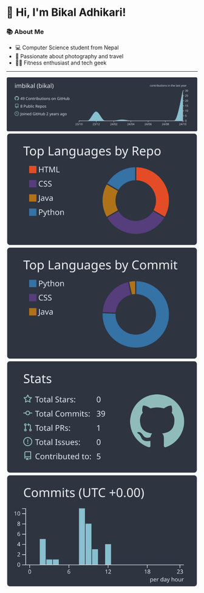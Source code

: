 # 👋 Hi, I'm Bikal Adhikari!

### 📚 About Me
- 💻 Computer Science student from Nepal
- 📸 Passionate about photography and travel
- 🏋️‍♂️ Fitness enthusiast and tech geek

---


[![](https://raw.githubusercontent.com/imbikal/imbikal/master/profile-summary-card-output/nord_dark/0-profile-details.svg)](https://github.com/vn7n24fzkq/github-profile-summary-cards)
[![](https://raw.githubusercontent.com/imbikal/imbikal/master/profile-summary-card-output/nord_dark/1-repos-per-language.svg)](https://github.com/vn7n24fzkq/github-profile-summary-cards) [![](https://raw.githubusercontent.com/imbikal/imbikal/master/profile-summary-card-output/nord_dark/2-most-commit-language.svg)](https://github.com/vn7n24fzkq/github-profile-summary-cards)
[![](https://raw.githubusercontent.com/imbikal/imbikal/master/profile-summary-card-output/nord_dark/3-stats.svg)](https://github.com/vn7n24fzkq/github-profile-summary-cards) [![](https://raw.githubusercontent.com/imbikal/imbikal/master/profile-summary-card-output/nord_dark/4-productive-time.svg)](https://github.com/vn7n24fzkq/github-profile-summary-cards)
